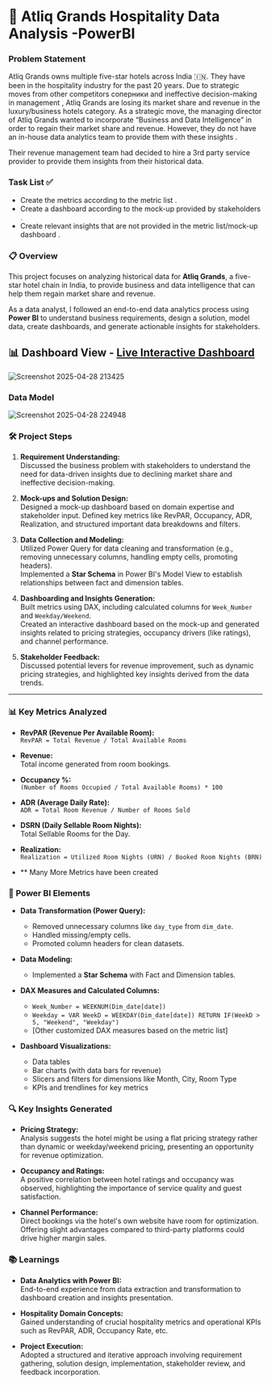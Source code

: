 # 🏨 Atliq Grands Hospitality Data Analysis -PowerBI

### Problem Statement 

Atliq Grands owns multiple five-star hotels across India 🇮🇳. They have been in the hospitality industry for the past 20 years. Due to strategic moves from other competitors  соперники and ineffective decision-making in management , Atliq Grands are losing its market share  and revenue in the luxury/business hotels category. As a strategic move, the managing director of Atliq Grands wanted to incorporate “Business and Data Intelligence”  in order to regain their market share and revenue. However, they do not have an in-house data analytics team to provide them with these insights .

Their revenue management team  had decided to hire a 3rd party service provider to provide them insights from their historical data.

### Task List ✅

- Create the metrics according to the metric list .
- Create a dashboard according to the mock-up provided by stakeholders .
- Create relevant insights that are not provided in the metric list/mock-up dashboard .
  
### 📋 Overview

This project focuses on analyzing historical data for **Atliq Grands**, a five-star hotel chain in India, to provide business and data intelligence that can help them regain market share and revenue. 

As a data analyst, I followed an end-to-end data analytics process using **Power BI** to understand business requirements, design a solution, model data, create dashboards, and generate actionable insights for stakeholders.

## 📊 Dashboard View - [Live Interactive Dashboard](https://app.powerbi.com/view?r=eyJrIjoiOGJlM2YwY2QtOWExOS00OTM1LWE5ODItZTQ3YjAzZGM4ZDBjIiwidCI6IjU2MGY2MzA2LWZiZjItNGJhYy1hZTllLWQyMTQ4YzU5OTNiNyJ9)

![Screenshot 2025-04-28 213425](https://github.com/user-attachments/assets/cf64a9e6-b520-4d65-baa9-562eef199cc2)

### Data Model 

![Screenshot 2025-04-28 224948](https://github.com/user-attachments/assets/a84e6d6d-c901-4447-b5d8-21b2abc362c3)

### 🛠️ Project Steps

1. **Requirement Understanding:**  
   Discussed the business problem with stakeholders to understand the need for data-driven insights due to declining market share and ineffective decision-making.

2. **Mock-ups and Solution Design:**  
   Designed a mock-up dashboard based on domain expertise and stakeholder input. Defined key metrics like RevPAR, Occupancy, ADR, Realization, and structured important data breakdowns and filters.

3. **Data Collection and Modeling:**  
   Utilized Power Query for data cleaning and transformation (e.g., removing unnecessary columns, handling empty cells, promoting headers).  
   Implemented a **Star Schema** in Power BI's Model View to establish relationships between fact and dimension tables.

4. **Dashboarding and Insights Generation:**  
   Built metrics using DAX, including calculated columns for `Week_Number` and `Weekday/Weekend`.  
   Created an interactive dashboard based on the mock-up and generated insights related to pricing strategies, occupancy drivers (like ratings), and channel performance.

5. **Stakeholder Feedback:**  
   Discussed potential levers for revenue improvement, such as dynamic pricing strategies, and highlighted key insights derived from the data trends.

---

### 📊 Key Metrics Analyzed

- **RevPAR (Revenue Per Available Room):**  
  `RevPAR = Total Revenue / Total Available Rooms`
  
- **Revenue:**  
  Total income generated from room bookings.

- **Occupancy %:**  
  `(Number of Rooms Occupied / Total Available Rooms) * 100`

- **ADR (Average Daily Rate):**  
  `ADR = Total Room Revenue / Number of Rooms Sold`

- **DSRN (Daily Sellable Room Nights):**  
  Total Sellable Rooms for the Day.

- **Realization:**  
  `Realization = Utilized Room Nights (URN) / Booked Room Nights (BRN)`

- ** Many More Metrics have been created


### 🧩 Power BI Elements

- **Data Transformation (Power Query):**
  - Removed unnecessary columns like `day_type` from `dim_date`.
  - Handled missing/empty cells.
  - Promoted column headers for clean datasets.

- **Data Modeling:**
  - Implemented a **Star Schema** with Fact and Dimension tables.

- **DAX Measures and Calculated Columns:**
  - `Week_Number = WEEKNUM(Dim_date[date])`
  - `Weekday = VAR WeekD = WEEKDAY(Dim_date[date]) RETURN IF(WeekD > 5, "Weekend", "Weekday")`
  - [Other customized DAX measures based on the metric list]

- **Dashboard Visualizations:**
  - Data tables
  - Bar charts (with data bars for revenue)
  - Slicers and filters for dimensions like Month, City, Room Type
  - KPIs and trendlines for key metrics



### 🔍 Key Insights Generated

- **Pricing Strategy:**  
  Analysis suggests the hotel might be using a flat pricing strategy rather than dynamic or weekday/weekend pricing, presenting an opportunity for revenue optimization.

- **Occupancy and Ratings:**  
  A positive correlation between hotel ratings and occupancy was observed, highlighting the importance of service quality and guest satisfaction.

- **Channel Performance:**  
  Direct bookings via the hotel's own website have room for optimization. Offering slight advantages compared to third-party platforms could drive higher margin sales.


### 📚 Learnings

- **Data Analytics with Power BI:**  
  End-to-end experience from data extraction and transformation to dashboard creation and insights presentation.

- **Hospitality Domain Concepts:**  
  Gained understanding of crucial hospitality metrics and operational KPIs such as RevPAR, ADR, Occupancy Rate, etc.

- **Project Execution:**  
  Adopted a structured and iterative approach involving requirement gathering, solution design, implementation, stakeholder review, and feedback incorporation.

